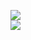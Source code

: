 [![](https://img.shields.io/badge/Made%20With-Github%20Spray-lightgrey.svg?style=for-the-badge&logo=github)](https://github.com/Annihil/github-spray#3497)  
[![](https://i.imgur.com/2DrTn0Z.gif)](https://github.com/Annihil/github-spray)
